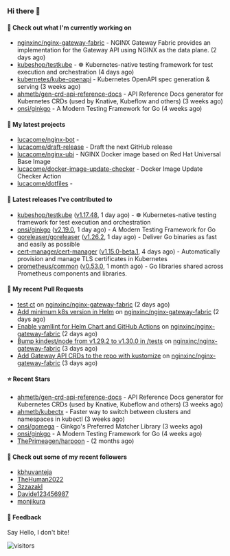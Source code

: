 ### Hi there 👋

#### 👷 Check out what I'm currently working on

- [nginxinc/nginx-gateway-fabric](https://github.com/nginxinc/nginx-gateway-fabric) - NGINX Gateway Fabric provides an implementation for the Gateway API using NGINX as the data plane. (2 days ago)
- [kubeshop/testkube](https://github.com/kubeshop/testkube) - ☸️ Kubernetes-native testing framework for test execution and orchestration (4 days ago)
- [kubernetes/kube-openapi](https://github.com/kubernetes/kube-openapi) - Kubernetes OpenAPI spec generation &amp; serving (3 weeks ago)
- [ahmetb/gen-crd-api-reference-docs](https://github.com/ahmetb/gen-crd-api-reference-docs) - API Reference Docs generator for Kubernetes CRDs (used by Knative, Kubeflow and others) (3 weeks ago)
- [onsi/ginkgo](https://github.com/onsi/ginkgo) - A Modern Testing Framework for Go (4 weeks ago)

#### 🌱 My latest projects

- [lucacome/nginx-bot](https://github.com/lucacome/nginx-bot) - 
- [lucacome/draft-release](https://github.com/lucacome/draft-release) - Draft the next GitHub release
- [lucacome/nginx-ubi](https://github.com/lucacome/nginx-ubi) - NGINX Docker image based on Red Hat Universal Base Image
- [lucacome/docker-image-update-checker](https://github.com/lucacome/docker-image-update-checker) - Docker Image Update Checker Action
- [lucacome/dotfiles](https://github.com/lucacome/dotfiles) - 

#### 🔭 Latest releases I've contributed to

- [kubeshop/testkube](https://github.com/kubeshop/testkube) ([v1.17.48](https://github.com/kubeshop/testkube/releases/tag/v1.17.48), 1 day ago) - ☸️ Kubernetes-native testing framework for test execution and orchestration
- [onsi/ginkgo](https://github.com/onsi/ginkgo) ([v2.19.0](https://github.com/onsi/ginkgo/releases/tag/v2.19.0), 1 day ago) - A Modern Testing Framework for Go
- [goreleaser/goreleaser](https://github.com/goreleaser/goreleaser) ([v1.26.2](https://github.com/goreleaser/goreleaser/releases/tag/v1.26.2), 1 day ago) - Deliver Go binaries as fast and easily as possible
- [cert-manager/cert-manager](https://github.com/cert-manager/cert-manager) ([v1.15.0-beta.1](https://github.com/cert-manager/cert-manager/releases/tag/v1.15.0-beta.1), 4 days ago) - Automatically provision and manage TLS certificates in Kubernetes
- [prometheus/common](https://github.com/prometheus/common) ([v0.53.0](https://github.com/prometheus/common/releases/tag/v0.53.0), 1 month ago) - Go libraries shared across Prometheus components and libraries.

#### 🔨 My recent Pull Requests

- [test ct](https://github.com/nginxinc/nginx-gateway-fabric/pull/2027) on [nginxinc/nginx-gateway-fabric](https://github.com/nginxinc/nginx-gateway-fabric) (2 days ago)
- [Add minimum k8s version in Helm](https://github.com/nginxinc/nginx-gateway-fabric/pull/2025) on [nginxinc/nginx-gateway-fabric](https://github.com/nginxinc/nginx-gateway-fabric) (2 days ago)
- [Enable yamllint for Helm Chart and GitHub Actions](https://github.com/nginxinc/nginx-gateway-fabric/pull/2018) on [nginxinc/nginx-gateway-fabric](https://github.com/nginxinc/nginx-gateway-fabric) (2 days ago)
- [Bump kindest/node from v1.29.2 to v1.30.0 in /tests](https://github.com/nginxinc/nginx-gateway-fabric/pull/2016) on [nginxinc/nginx-gateway-fabric](https://github.com/nginxinc/nginx-gateway-fabric) (3 days ago)
- [Add Gateway API CRDs to the repo with kustomize](https://github.com/nginxinc/nginx-gateway-fabric/pull/2011) on [nginxinc/nginx-gateway-fabric](https://github.com/nginxinc/nginx-gateway-fabric) (3 days ago)

#### ⭐ Recent Stars

- [ahmetb/gen-crd-api-reference-docs](https://github.com/ahmetb/gen-crd-api-reference-docs) - API Reference Docs generator for Kubernetes CRDs (used by Knative, Kubeflow and others) (3 weeks ago)
- [ahmetb/kubectx](https://github.com/ahmetb/kubectx) - Faster way to switch between clusters and namespaces in kubectl (3 weeks ago)
- [onsi/gomega](https://github.com/onsi/gomega) - Ginkgo&#39;s Preferred Matcher Library (3 weeks ago)
- [onsi/ginkgo](https://github.com/onsi/ginkgo) - A Modern Testing Framework for Go (4 weeks ago)
- [ThePrimeagen/harpoon](https://github.com/ThePrimeagen/harpoon) -  (2 months ago)

#### 👯 Check out some of my recent followers

- [kbhuvanteja](https://github.com/kbhuvanteja)
- [TheHuman2022](https://github.com/TheHuman2022)
- [3zzazakl](https://github.com/3zzazakl)
- [Davide123456987](https://github.com/Davide123456987)
- [monjikura](https://github.com/monjikura)

#### 💬 Feedback

Say Hello, I don't bite!

![visitors](https://visitor-badge.laobi.icu/badge?page_id=lucacome.visitor-badge)
#
